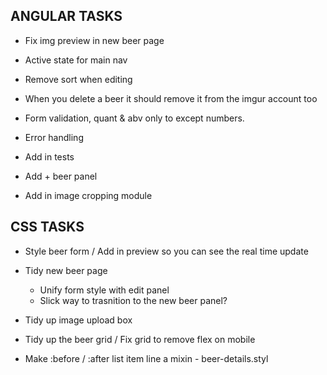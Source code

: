 ANGULAR TASKS
----------------------------
* Fix img preview in new beer page
* Active state for main nav
* Remove sort when editing
* When you delete a beer it should remove it from the imgur account too
* Form validation, quant & abv only to except numbers.

* Error handling
* Add in tests

* Add + beer panel
* Add in image cropping module



CSS TASKS
----------------------------
* Style beer form / Add in preview so you can see the real time update
* Tidy new beer page
	- Unify form style with edit panel
	- Slick way to trasnition to the new beer panel?

* Tidy up image upload box
* Tidy up the beer grid / Fix grid to remove flex on mobile

* Make :before / :after list item line a mixin - beer-details.styl

 

